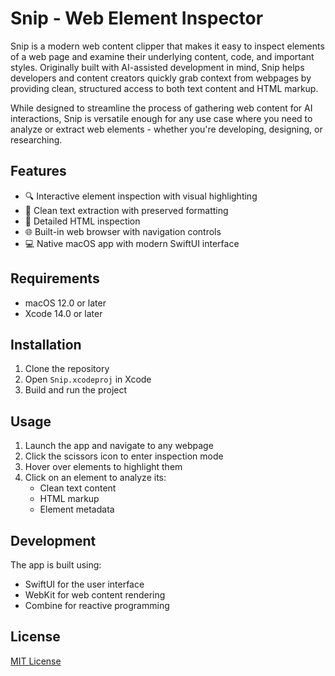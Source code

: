 # Snip - Web Element Inspector

Snip is a modern web content clipper that makes it easy to inspect elements of a web page and examine their underlying content, code, and important styles. Originally built with AI-assisted development in mind, Snip helps developers and content creators quickly grab context from webpages by providing clean, structured access to both text content and HTML markup.

While designed to streamline the process of gathering web content for AI interactions, Snip is versatile enough for any use case where you need to analyze or extract web elements - whether you're developing, designing, or researching.

## Features

- 🔍 Interactive element inspection with visual highlighting
- 📝 Clean text extraction with preserved formatting
- 🔬 Detailed HTML inspection
- 🌐 Built-in web browser with navigation controls
- 💻 Native macOS app with modern SwiftUI interface

## Requirements

- macOS 12.0 or later
- Xcode 14.0 or later

## Installation

1. Clone the repository
2. Open `Snip.xcodeproj` in Xcode
3. Build and run the project

## Usage

1. Launch the app and navigate to any webpage
2. Click the scissors icon to enter inspection mode
3. Hover over elements to highlight them
4. Click on an element to analyze its:
   - Clean text content
   - HTML markup
   - Element metadata

## Development

The app is built using:
- SwiftUI for the user interface
- WebKit for web content rendering
- Combine for reactive programming

## License

[MIT License](LICENSE)

